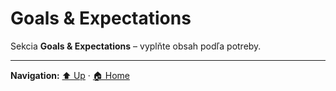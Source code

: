 # Goals & Expectations

Sekcia **Goals & Expectations** – vyplňte obsah podľa potreby.

---
**Navigation:** [⬆️ Up](../index.md) · [🏠 Home](../../index.md)
